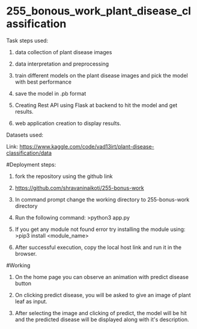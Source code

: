# 255_bonous_work_plant_disease_classification

Task steps used:

1. data collection of plant disease images

2. data interpretation and preprocessing

3. train different models on the plant disease images and pick the model with best performance

4. save the model in .pb format 

5. Creating Rest API using Flask at backend to hit the model and get results.

6. web application creation to display results.

Datasets used: 

Link: https://www.kaggle.com/code/vad13irt/plant-disease-classification/data


#Deployment steps:

1. fork the repository using the github link

2. https://github.com/shravaninaikoti/255-bonus-work

3. In command prompt change the working directory to 255-bonus-work directory

4. Run the following command: >python3 app.py

5. If you get any module not found error try installing the module using: >pip3 install <module_name>

6. After successful execution, copy the local host link and run it in the browser.

#Working

1. On the home page you can observe an animation with predict disease button

2. On clicking predict disease, you will be asked to give an image of plant leaf as input.

3. After selecting the image and clicking of predict, the model will be hit and the predicted disease will be displayed along with it's description.
